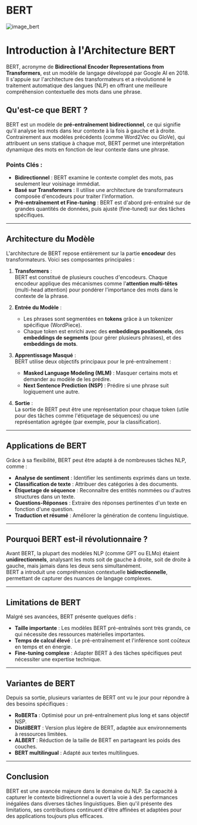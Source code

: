 # BERT

![image_bert](main/assets/bert.jpg)



# Introduction à l'Architecture BERT

BERT, acronyme de **Bidirectional Encoder Representations from Transformers**, est un modèle de langage développé par Google AI en 2018. Il s'appuie sur l'architecture des transformateurs et a révolutionné le traitement automatique des langues (NLP) en offrant une meilleure compréhension contextuelle des mots dans une phrase.  

## Qu'est-ce que BERT ?

BERT est un modèle de **pré-entraînement bidirectionnel**, ce qui signifie qu'il analyse les mots dans leur contexte à la fois à gauche et à droite. Contrairement aux modèles précédents (comme Word2Vec ou GloVe), qui attribuent un sens statique à chaque mot, BERT permet une interprétation dynamique des mots en fonction de leur contexte dans une phrase.

### Points Clés :
- **Bidirectionnel** : BERT examine le contexte complet des mots, pas seulement leur voisinage immédiat.  
- **Basé sur Transformers** : Il utilise une architecture de transformateurs composée d'encodeurs pour traiter l'information.  
- **Pré-entraînement et Fine-tuning** : BERT est d'abord pré-entraîné sur de grandes quantités de données, puis ajusté (fine-tuned) sur des tâches spécifiques.  

---

## Architecture du Modèle

L'architecture de BERT repose entièrement sur la partie **encodeur** des transformateurs. Voici ses composantes principales :

1. **Transformers** :  
   BERT est constitué de plusieurs couches d'encodeurs. Chaque encodeur applique des mécanismes comme l'**attention multi-têtes** (multi-head attention) pour pondérer l'importance des mots dans le contexte de la phrase.

2. **Entrée du Modèle** :  
   - Les phrases sont segmentées en **tokens** grâce à un tokenizer spécifique (WordPiece).  
   - Chaque token est enrichi avec des **embeddings positionnels**, des **embeddings de segments** (pour gérer plusieurs phrases), et des **embeddings de mots**.

3. **Apprentissage Masqué** :  
   BERT utilise deux objectifs principaux pour le pré-entraînement :  
   - **Masked Language Modeling (MLM)** : Masquer certains mots et demander au modèle de les prédire.  
   - **Next Sentence Prediction (NSP)** : Prédire si une phrase suit logiquement une autre.

4. **Sortie** :  
   La sortie de BERT peut être une représentation pour chaque token (utile pour des tâches comme l'étiquetage de séquences) ou une représentation agrégée (par exemple, pour la classification).

---

## Applications de BERT

Grâce à sa flexibilité, BERT peut être adapté à de nombreuses tâches NLP, comme :

- **Analyse de sentiment** : Identifier les sentiments exprimés dans un texte.  
- **Classification de texte** : Attribuer des catégories à des documents.  
- **Étiquetage de séquence** : Reconnaître des entités nommées ou d'autres structures dans un texte.  
- **Questions-Réponses** : Extraire des réponses pertinentes d'un texte en fonction d'une question.  
- **Traduction et résumé** : Améliorer la génération de contenu linguistique.

---

## Pourquoi BERT est-il révolutionnaire ?

Avant BERT, la plupart des modèles NLP (comme GPT ou ELMo) étaient **unidirectionnels**, analysant les mots soit de gauche à droite, soit de droite à gauche, mais jamais dans les deux sens simultanément.  
BERT a introduit une compréhension contextuelle **bidirectionnelle**, permettant de capturer des nuances de langage complexes.

---

## Limitations de BERT

Malgré ses avancées, BERT présente quelques défis :
- **Taille importante** : Les modèles BERT pré-entraînés sont très grands, ce qui nécessite des ressources matérielles importantes.  
- **Temps de calcul élevé** : Le pré-entraînement et l'inférence sont coûteux en temps et en énergie.  
- **Fine-tuning complexe** : Adapter BERT à des tâches spécifiques peut nécessiter une expertise technique.  

---

## Variantes de BERT

Depuis sa sortie, plusieurs variantes de BERT ont vu le jour pour répondre à des besoins spécifiques :
- **RoBERTa** : Optimisé pour un pré-entraînement plus long et sans objectif NSP.  
- **DistilBERT** : Version plus légère de BERT, adaptée aux environnements à ressources limitées.  
- **ALBERT** : Réduction de la taille de BERT en partageant les poids des couches.  
- **BERT multilingual** : Adapté aux textes multilingues.

---

## Conclusion

BERT est une avancée majeure dans le domaine du NLP. Sa capacité à capturer le contexte bidirectionnel a ouvert la voie à des performances inégalées dans diverses tâches linguistiques. Bien qu'il présente des limitations, ses contributions continuent d'être affinées et adaptées pour des applications toujours plus efficaces.
